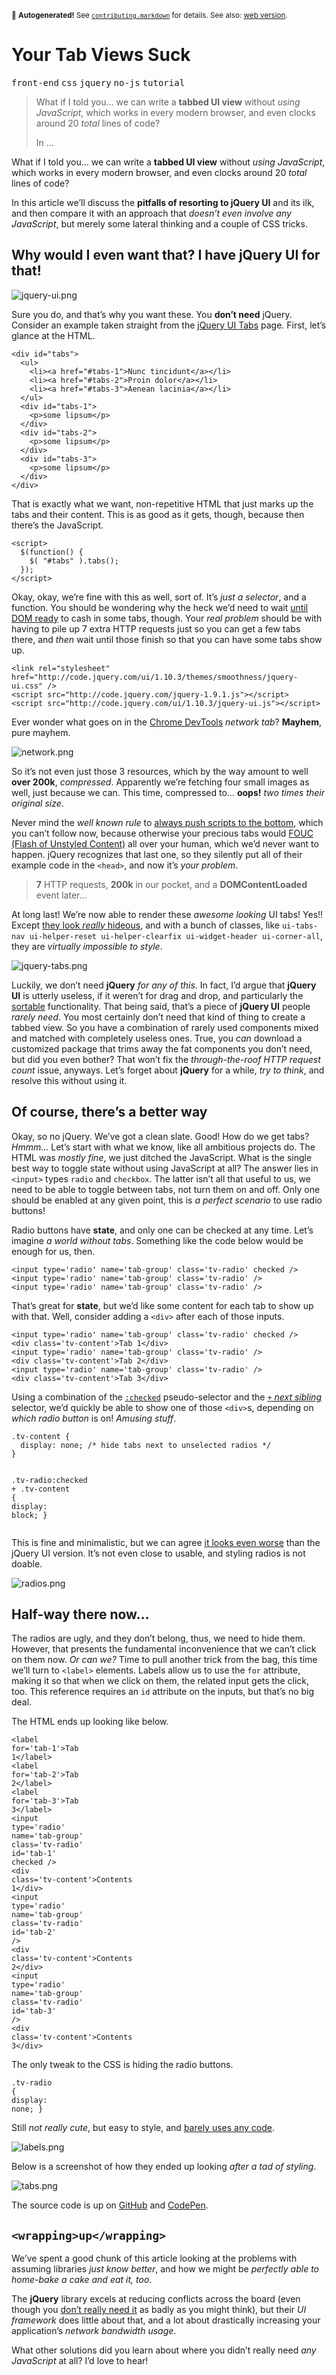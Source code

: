 <sub>&#x1F6A8; <strong>Autogenerated!</strong> See <a href="https://github.com/ponyfoo/articles/tree/master/contributing.markdown"><code>contributing.markdown</code></a> for details. See also: <a href="https://ponyfoo.com/articles/your-tab-views-suck">web version</a>.</sub>

<a href="https://ponyfoo.com/articles/your-tab-views-suck"><div></div></a>

<h1>Your Tab Views Suck</h1>

<p><kbd>front-end</kbd> <kbd>css</kbd> <kbd>jquery</kbd> <kbd>no-js</kbd> <kbd>tutorial</kbd></p>

<blockquote><p>What if I told you&#x2026; we can write a <strong>tabbed UI view</strong> without <em>using JavaScript</em>, which works in every modern browser, and even clocks around 20 <em>total</em> lines of code?</p><p>In &#x2026;</p></blockquote>

<div><p>What if I told you&#x2026; we can write a <strong>tabbed UI view</strong> without <em>using JavaScript</em>, which works in every modern browser, and even clocks around 20 <em>total</em> lines of code?</p></div>

<div></div>

<div><p>In this article we&#x2019;ll discuss the <strong>pitfalls of resorting to jQuery UI</strong> and its ilk, and then compare it with an approach that <em>doesn&#x2019;t even involve any JavaScript</em>, but merely some lateral thinking and a couple of CSS tricks.</p></div>

<div><h2 id="why-would-i-even-want-that-i-have-jquery-ui-for-that">Why would I even want that? I have jQuery UI for that!</h2> <p><img alt="jquery-ui.png" title="jQuery UI: Everything you&apos;ve never wanted" class="" src="https://i.imgur.com/VsEVdRk.jpg"></p> <p>Sure you do, and that&#x2019;s why you want these. You <strong>don&#x2019;t need</strong> jQuery. Consider an example taken straight from the <a href="http://jqueryui.com/tabs/" target="_blank" aria-label="jQuery UI Tabs Documentation">jQuery UI Tabs</a> page. First, let&#x2019;s glance at the HTML.</p> <pre class="md-code-block"><code class="md-code md-lang-xml"><span class="md-code-tag">&lt;<span class="md-code-title">div</span> <span class="md-code-attribute">id</span>=<span class="md-code-value">&quot;tabs&quot;</span>&gt;</span>
  <span class="md-code-tag">&lt;<span class="md-code-title">ul</span>&gt;</span>
    <span class="md-code-tag">&lt;<span class="md-code-title">li</span>&gt;</span><span class="md-code-tag">&lt;<span class="md-code-title">a</span> <span class="md-code-attribute">href</span>=<span class="md-code-value">&quot;#tabs-1&quot;</span>&gt;</span>Nunc tincidunt<span class="md-code-tag">&lt;/<span class="md-code-title">a</span>&gt;</span><span class="md-code-tag">&lt;/<span class="md-code-title">li</span>&gt;</span>
    <span class="md-code-tag">&lt;<span class="md-code-title">li</span>&gt;</span><span class="md-code-tag">&lt;<span class="md-code-title">a</span> <span class="md-code-attribute">href</span>=<span class="md-code-value">&quot;#tabs-2&quot;</span>&gt;</span>Proin dolor<span class="md-code-tag">&lt;/<span class="md-code-title">a</span>&gt;</span><span class="md-code-tag">&lt;/<span class="md-code-title">li</span>&gt;</span>
    <span class="md-code-tag">&lt;<span class="md-code-title">li</span>&gt;</span><span class="md-code-tag">&lt;<span class="md-code-title">a</span> <span class="md-code-attribute">href</span>=<span class="md-code-value">&quot;#tabs-3&quot;</span>&gt;</span>Aenean lacinia<span class="md-code-tag">&lt;/<span class="md-code-title">a</span>&gt;</span><span class="md-code-tag">&lt;/<span class="md-code-title">li</span>&gt;</span>
  <span class="md-code-tag">&lt;/<span class="md-code-title">ul</span>&gt;</span>
  <span class="md-code-tag">&lt;<span class="md-code-title">div</span> <span class="md-code-attribute">id</span>=<span class="md-code-value">&quot;tabs-1&quot;</span>&gt;</span>
    <span class="md-code-tag">&lt;<span class="md-code-title">p</span>&gt;</span>some lipsum<span class="md-code-tag">&lt;/<span class="md-code-title">p</span>&gt;</span>
  <span class="md-code-tag">&lt;/<span class="md-code-title">div</span>&gt;</span>
  <span class="md-code-tag">&lt;<span class="md-code-title">div</span> <span class="md-code-attribute">id</span>=<span class="md-code-value">&quot;tabs-2&quot;</span>&gt;</span>
    <span class="md-code-tag">&lt;<span class="md-code-title">p</span>&gt;</span>some lipsum<span class="md-code-tag">&lt;/<span class="md-code-title">p</span>&gt;</span>
  <span class="md-code-tag">&lt;/<span class="md-code-title">div</span>&gt;</span>
  <span class="md-code-tag">&lt;<span class="md-code-title">div</span> <span class="md-code-attribute">id</span>=<span class="md-code-value">&quot;tabs-3&quot;</span>&gt;</span>
    <span class="md-code-tag">&lt;<span class="md-code-title">p</span>&gt;</span>some lipsum<span class="md-code-tag">&lt;/<span class="md-code-title">p</span>&gt;</span>
  <span class="md-code-tag">&lt;/<span class="md-code-title">div</span>&gt;</span>
<span class="md-code-tag">&lt;/<span class="md-code-title">div</span>&gt;</span>
</code></pre> <p>That is exactly what we want, non-repetitive HTML that just marks up the tabs and their content. This is as good as it gets, though, because then there&#x2019;s the JavaScript.</p> <pre class="md-code-block"><code class="md-code md-lang-xml"><span class="md-code-tag">&lt;<span class="md-code-title">script</span>&gt;</span><span>
  $(<span class="md-code-function"><span class="md-code-keyword">function</span><span class="md-code-params">()</span> </span>{
    $( <span class="md-code-string">&quot;#tabs&quot;</span> ).tabs();
  });
</span><span class="md-code-tag">&lt;/<span class="md-code-title">script</span>&gt;</span>
</code></pre> <p>Okay, okay, we&#x2019;re fine with this as well, sort of. It&#x2019;s <em>just a selector</em>, and a function. You should be wondering why the heck we&#x2019;d need to wait <a href="https://developer.mozilla.org/en-US/docs/Web/Reference/Events/DOMContentLoaded" target="_blank" aria-label="DOMContentLoaded event explained on MDN">until DOM ready</a> to cash in some tabs, though. Your <em>real problem</em> should be with having to pile up 7 extra HTTP requests just so you can get a few tabs there, and <em>then</em> wait until those finish so that you can have some tabs show up.</p> <pre class="md-code-block"><code class="md-code md-lang-xml"><span class="md-code-tag">&lt;<span class="md-code-title">link</span> <span class="md-code-attribute">rel</span>=<span class="md-code-value">&quot;stylesheet&quot;</span> <span class="md-code-attribute">href</span>=<span class="md-code-value">&quot;http://code.jquery.com/ui/1.10.3/themes/smoothness/jquery-ui.css&quot;</span> /&gt;</span>
<span class="md-code-tag">&lt;<span class="md-code-title">script</span> <span class="md-code-attribute">src</span>=<span class="md-code-value">&quot;http://code.jquery.com/jquery-1.9.1.js&quot;</span>&gt;</span><span></span><span class="md-code-tag">&lt;/<span class="md-code-title">script</span>&gt;</span>
<span class="md-code-tag">&lt;<span class="md-code-title">script</span> <span class="md-code-attribute">src</span>=<span class="md-code-value">&quot;http://code.jquery.com/ui/1.10.3/jquery-ui.js&quot;</span>&gt;</span><span></span><span class="md-code-tag">&lt;/<span class="md-code-title">script</span>&gt;</span>
</code></pre> <p>Ever wonder what goes on in the <a href="https://developers.google.com/chrome-developer-tools/" target="_blank" aria-label="Chrome Developer Tools">Chrome DevTools</a> <em>network tab</em>? <strong>Mayhem</strong>, pure mayhem.</p> <p><img alt="network.png" title="Those are some very necessary requests!" class="" src="https://i.imgur.com/Wh0wOPT.png"></p> <p>So it&#x2019;s not even just those 3 resources, which by the way amount to well <strong>over 200k</strong>, <em>compressed</em>. Apparently we&#x2019;re fetching four small images as well, just because we can. This time, compressed to&#x2026; <strong>oops!</strong> <em>two times their original size</em>.</p> <p>Never mind the <em>well known rule</em> to <a href="http://developer.yahoo.com/performance/rules.html#js_bottom" target="_blank" aria-label="Yahoo Performance Rules, put #js on the bottom">always push scripts to the bottom</a>, which you can&#x2019;t follow now, because otherwise your precious tabs would <a href="http://www.paulirish.com/2009/avoiding-the-fouc-v3/" target="_blank" aria-label="Avoiding the FOUC by Paul Irish">FOUC (Flash of Unstyled Content)</a> all over your human, which we&#x2019;d never want to happen. jQuery recognizes that last one, so they silently put all of their example code in the <code class="md-code md-code-inline">&lt;head&gt;</code>, and now it&#x2019;s <em>your problem</em>.</p> <blockquote> <p><strong>7</strong> HTTP requests, <strong>200k</strong> in our pocket, and a <strong>DOMContentLoaded</strong> event later&#x2026;</p> </blockquote> <p>At long last! We&#x2019;re now able to render these <em>awesome looking</em> UI tabs! Yes!! Except <a href="http://jqueryui.com/resources/demos/tabs/default.html" target="_blank" aria-label="jQuery Tabs UI Example">they look <em>really</em> hideous</a>, and with a bunch of classes, like <code class="md-code md-code-inline">ui-tabs-nav ui-helper-reset ui-helper-clearfix ui-widget-header ui-corner-all</code>, they are <em>virtually impossible to style</em>.</p> <p><img alt="jquery-tabs.png" title="All that for a measly 200k?" class="" src="https://i.imgur.com/FqwdjEM.png"></p> <p>Luckily, we don&#x2019;t need <strong>jQuery</strong> <em>for any of this</em>. In fact, I&#x2019;d argue that <strong>jQuery UI</strong> is utterly useless, if it weren&#x2019;t for drag and drop, and particularly the <a href="http://jqueryui.com/sortable/" target="_blank" aria-label="jQuery UI Sortable">sortable</a> functionality. That being said, that&#x2019;s a piece of <strong>jQuery UI</strong> people <em>rarely need</em>. You most certainly don&#x2019;t need that kind of thing to create a tabbed view. So you have a combination of rarely used components mixed and matched with completely useless ones. True, you <em>can</em> download a customized package that trims away the fat components you don&#x2019;t need, but did you even bother? That won&#x2019;t fix the <em>through-the-roof HTTP request count</em> issue, anyways. Let&#x2019;s forget about <strong>jQuery</strong> for a while, <em>try to think</em>, and resolve this without using it.</p> <h2 id="of-course-there-s-a-better-way">Of course, there&#x2019;s a better way</h2> <p>Okay, so no jQuery. We&#x2019;ve got a clean slate. Good! How do we get tabs? <em>Hmmm&#x2026;</em> Let&#x2019;s start with what we know, like all ambitious projects do. The HTML was <em>mostly fine</em>, we just ditched the JavaScript. What is the single best way to toggle state without using JavaScript at all? The answer lies in <code class="md-code md-code-inline">&lt;input&gt;</code> types <code class="md-code md-code-inline">radio</code> and <code class="md-code md-code-inline">checkbox</code>. The latter isn&#x2019;t all that useful to us, we need to be able to toggle between tabs, not turn them on and off. Only one should be enabled at any given point, this is <em>a perfect scenario</em> to use radio buttons!</p> <p>Radio buttons have <strong>state</strong>, and only one can be checked at any time. Let&#x2019;s imagine <em>a world without tabs</em>. Something like the code below would be enough for us, then.</p> <pre class="md-code-block"><code class="md-code md-lang-xml"><span class="md-code-tag">&lt;<span class="md-code-title">input</span> <span class="md-code-attribute">type</span>=<span class="md-code-value">&apos;radio&apos;</span> <span class="md-code-attribute">name</span>=<span class="md-code-value">&apos;tab-group&apos;</span> <span class="md-code-attribute">class</span>=<span class="md-code-value">&apos;tv-radio&apos;</span> <span class="md-code-attribute">checked</span> /&gt;</span>
<span class="md-code-tag">&lt;<span class="md-code-title">input</span> <span class="md-code-attribute">type</span>=<span class="md-code-value">&apos;radio&apos;</span> <span class="md-code-attribute">name</span>=<span class="md-code-value">&apos;tab-group&apos;</span> <span class="md-code-attribute">class</span>=<span class="md-code-value">&apos;tv-radio&apos;</span> /&gt;</span>
<span class="md-code-tag">&lt;<span class="md-code-title">input</span> <span class="md-code-attribute">type</span>=<span class="md-code-value">&apos;radio&apos;</span> <span class="md-code-attribute">name</span>=<span class="md-code-value">&apos;tab-group&apos;</span> <span class="md-code-attribute">class</span>=<span class="md-code-value">&apos;tv-radio&apos;</span> /&gt;</span>
</code></pre> <p>That&#x2019;s great for <strong>state</strong>, but we&#x2019;d like some content for each tab to show up with that. Well, consider adding a <code class="md-code md-code-inline">&lt;div&gt;</code> after each of those inputs.</p> <pre class="md-code-block"><code class="md-code md-lang-xml"><span class="md-code-tag">&lt;<span class="md-code-title">input</span> <span class="md-code-attribute">type</span>=<span class="md-code-value">&apos;radio&apos;</span> <span class="md-code-attribute">name</span>=<span class="md-code-value">&apos;tab-group&apos;</span> <span class="md-code-attribute">class</span>=<span class="md-code-value">&apos;tv-radio&apos;</span> <span class="md-code-attribute">checked</span> /&gt;</span>
<span class="md-code-tag">&lt;<span class="md-code-title">div</span> <span class="md-code-attribute">class</span>=<span class="md-code-value">&apos;tv-content&apos;</span>&gt;</span>Tab 1<span class="md-code-tag">&lt;/<span class="md-code-title">div</span>&gt;</span>
<span class="md-code-tag">&lt;<span class="md-code-title">input</span> <span class="md-code-attribute">type</span>=<span class="md-code-value">&apos;radio&apos;</span> <span class="md-code-attribute">name</span>=<span class="md-code-value">&apos;tab-group&apos;</span> <span class="md-code-attribute">class</span>=<span class="md-code-value">&apos;tv-radio&apos;</span> /&gt;</span>
<span class="md-code-tag">&lt;<span class="md-code-title">div</span> <span class="md-code-attribute">class</span>=<span class="md-code-value">&apos;tv-content&apos;</span>&gt;</span>Tab 2<span class="md-code-tag">&lt;/<span class="md-code-title">div</span>&gt;</span>
<span class="md-code-tag">&lt;<span class="md-code-title">input</span> <span class="md-code-attribute">type</span>=<span class="md-code-value">&apos;radio&apos;</span> <span class="md-code-attribute">name</span>=<span class="md-code-value">&apos;tab-group&apos;</span> <span class="md-code-attribute">class</span>=<span class="md-code-value">&apos;tv-radio&apos;</span> /&gt;</span>
<span class="md-code-tag">&lt;<span class="md-code-title">div</span> <span class="md-code-attribute">class</span>=<span class="md-code-value">&apos;tv-content&apos;</span>&gt;</span>Tab 3<span class="md-code-tag">&lt;/<span class="md-code-title">div</span>&gt;</span>
</code></pre> <p>Using a combination of the <a href="https://developer.mozilla.org/en-US/docs/Web/CSS/:checked" target="_blank" aria-label="CSS :checked pseudo-selector on MDN"><code class="md-code md-code-inline">:checked</code></a> pseudo-selector and the <a href="http://css-tricks.com/child-and-sibling-selectors/" target="_blank" aria-label="Child and Sibling Selectors explained on CSS-tricks"><code class="md-code md-code-inline">+</code> <em>next sibling</em></a> selector, we&#x2019;d quickly be able to show one of those <code class="md-code md-code-inline">&lt;div&gt;</code>s, depending on <em>which radio button</em> is on! <em>Amusing stuff</em>.</p> <pre class="md-code-block"><code class="md-code md-lang-css"><span class="md-code-class">.tv-content</span> <span class="md-code-rules">{
  <span><span class="md-code-attribute">display</span>:<span class="md-code-value"> none</span></span>; <span class="md-code-comment">/* hide tabs next to unselected radios */</span>
<span>}</span></span>

<span class="md-code-class">.tv-radio</span><span class="md-code-pseudo">:checked</span> + <span class="md-code-class">.tv-content</span> <span class="md-code-rules">{
  <span><span class="md-code-attribute">display</span>:<span class="md-code-value"> block</span></span>;
<span>}</span></span>
</code></pre> <p>This is fine and minimalistic, but we can agree <a href="http://codepen.io/bevacqua/full/jIkvf" target="_blank" aria-label="Example on CodePen">it looks even worse</a> than the jQuery UI version. It&#x2019;s not even close to usable, and styling radios is not doable.</p> <p><img alt="radios.png" title="Not quite what we envisioned..." class="" src="https://i.imgur.com/CGOzi1t.png"></p> <h2 id="half-way-there-now">Half-way there now&#x2026;</h2> <p>The radios are ugly, and they don&#x2019;t belong, thus, we need to hide them. However, that presents the fundamental inconvenience that we can&#x2019;t click on them now. <em>Or can we?</em> Time to pull another trick from the bag, this time we&#x2019;ll turn to <code class="md-code md-code-inline">&lt;label&gt;</code> elements. Labels allow us to use the <code class="md-code md-code-inline">for</code> attribute, making it so that when we click on them, the related input gets the click, too. This reference requires an <code class="md-code md-code-inline">id</code> attribute on the inputs, but that&#x2019;s no big deal.</p> <p>The HTML ends up looking like below.</p> <pre class="md-code-block"><code class="md-code md-lang-xml"><span class="md-code-tag">&lt;<span class="md-code-title">label</span> <span class="md-code-attribute">for</span>=<span class="md-code-value">&apos;tab-1&apos;</span>&gt;</span>Tab 1<span class="md-code-tag">&lt;/<span class="md-code-title">label</span>&gt;</span>
<span class="md-code-tag">&lt;<span class="md-code-title">label</span> <span class="md-code-attribute">for</span>=<span class="md-code-value">&apos;tab-2&apos;</span>&gt;</span>Tab 2<span class="md-code-tag">&lt;/<span class="md-code-title">label</span>&gt;</span>
<span class="md-code-tag">&lt;<span class="md-code-title">label</span> <span class="md-code-attribute">for</span>=<span class="md-code-value">&apos;tab-3&apos;</span>&gt;</span>Tab 3<span class="md-code-tag">&lt;/<span class="md-code-title">label</span>&gt;</span>
<span class="md-code-tag">&lt;<span class="md-code-title">input</span> <span class="md-code-attribute">type</span>=<span class="md-code-value">&apos;radio&apos;</span> <span class="md-code-attribute">name</span>=<span class="md-code-value">&apos;tab-group&apos;</span> <span class="md-code-attribute">class</span>=<span class="md-code-value">&apos;tv-radio&apos;</span> <span class="md-code-attribute">id</span>=<span class="md-code-value">&apos;tab-1&apos;</span> <span class="md-code-attribute">checked</span> /&gt;</span>
<span class="md-code-tag">&lt;<span class="md-code-title">div</span> <span class="md-code-attribute">class</span>=<span class="md-code-value">&apos;tv-content&apos;</span>&gt;</span>Contents 1<span class="md-code-tag">&lt;/<span class="md-code-title">div</span>&gt;</span>
<span class="md-code-tag">&lt;<span class="md-code-title">input</span> <span class="md-code-attribute">type</span>=<span class="md-code-value">&apos;radio&apos;</span> <span class="md-code-attribute">name</span>=<span class="md-code-value">&apos;tab-group&apos;</span> <span class="md-code-attribute">class</span>=<span class="md-code-value">&apos;tv-radio&apos;</span> <span class="md-code-attribute">id</span>=<span class="md-code-value">&apos;tab-2&apos;</span> /&gt;</span>
<span class="md-code-tag">&lt;<span class="md-code-title">div</span> <span class="md-code-attribute">class</span>=<span class="md-code-value">&apos;tv-content&apos;</span>&gt;</span>Contents 2<span class="md-code-tag">&lt;/<span class="md-code-title">div</span>&gt;</span>
<span class="md-code-tag">&lt;<span class="md-code-title">input</span> <span class="md-code-attribute">type</span>=<span class="md-code-value">&apos;radio&apos;</span> <span class="md-code-attribute">name</span>=<span class="md-code-value">&apos;tab-group&apos;</span> <span class="md-code-attribute">class</span>=<span class="md-code-value">&apos;tv-radio&apos;</span> <span class="md-code-attribute">id</span>=<span class="md-code-value">&apos;tab-3&apos;</span> /&gt;</span>
<span class="md-code-tag">&lt;<span class="md-code-title">div</span> <span class="md-code-attribute">class</span>=<span class="md-code-value">&apos;tv-content&apos;</span>&gt;</span>Contents 3<span class="md-code-tag">&lt;/<span class="md-code-title">div</span>&gt;</span>
</code></pre> <p>The only tweak to the CSS is hiding the radio buttons.</p> <pre class="md-code-block"><code class="md-code md-lang-css"><span class="md-code-class">.tv-radio</span> <span class="md-code-rules">{
  <span><span class="md-code-attribute">display</span>:<span class="md-code-value"> none</span></span>;
<span>}</span></span>
</code></pre> <p>Still <em>not really cute</em>, but easy to style, and <a href="http://codepen.io/bevacqua/pen/BIjvH" target="_blank" aria-label="This time with labels! Batteries not included. On CodePen">barely uses any code</a>.</p> <p><img alt="labels.png" title="No more circles!" class="" src="https://i.imgur.com/AeqV7mH.png"></p> <p>Below is a screenshot of how they ended up looking <em>after a tad of styling</em>.</p> <p><img alt="tabs.png" title="Flat, clean, and gorgeous!" class="" src="https://i.imgur.com/rUBqxhh.png"></p> <p>The source code is up on <a href="https://github.com/bevacqua/untab" target="_blank" aria-label="Tabbed UI View on GitHub">GitHub</a> and <a href="http://codepen.io/bevacqua/full/qxnDw" target="_blank" aria-label="Tabbed UI View on Code Pen">CodePen</a>.</p> <h2 id="wrapping-up-wrapping"><code class="md-code md-code-inline">&lt;wrapping&gt;up&lt;/wrapping&gt;</code></h2> <p>We&#x2019;ve spent a good chunk of this article looking at the problems with assuming libraries <em>just know better</em>, and how we might be <em>perfectly able to home-bake a cake and eat it, too</em>.</p> <p>The <strong>jQuery</strong> library excels at reducing conflicts across the board (even though you <a href="https://ponyfoo.com/2013/07/09/getting-over-jquery" aria-label="Getting Over jQuery">don&#x2019;t really need it</a> as badly as you might think), but their <em>UI framework</em> does little about that, and a lot about drastically increasing your application&#x2019;s <em>network bandwidth usage</em>.</p> <p>What other solutions did you learn about where you didn&#x2019;t really need <em>any JavaScript</em> at all? I&#x2019;d love to hear!</p></div>
